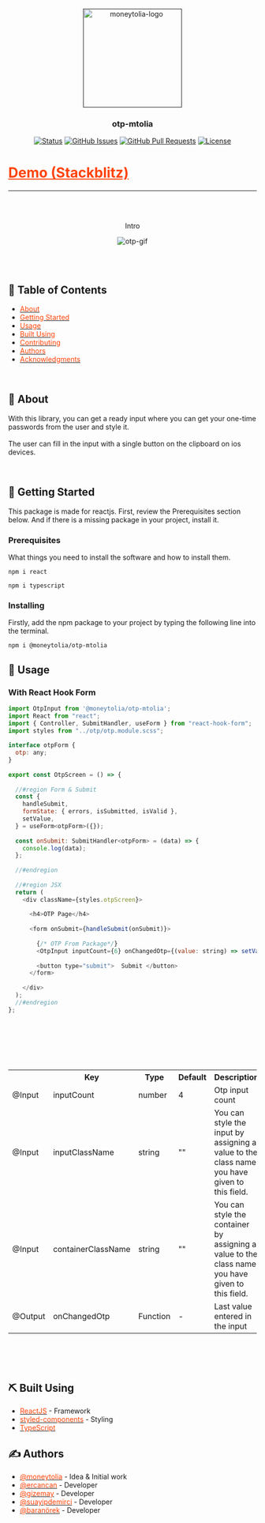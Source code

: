<p align="center"> 
  <a href="" rel="noopener"> 
 <img width=200px height=200px src="./brand.png" alt="moneytolia-logo"></a> 
</p> 
 
<h3 align="center">otp-mtolia</h3> 
 
<div align="center"> 
 
[![Status](https://img.shields.io/badge/status-active-success.svg)]() 
[![GitHub Issues](https://img.shields.io/github/issues/moneytolia/otp-mtolia.svg)](https://github.com/moneytolia/otp-mtolia/issues) 
[![GitHub Pull Requests](https://img.shields.io/github/issues-pr/moneytolia/otp-mtolia.svg)](https://github.com/moneytolia/otp-mtolia/pulls) 
[![License](https://img.shields.io/badge/license-MIT-blue.svg)](/LICENSE) 
 
</div> 
 
<h1> <a style="color: #ff4308" target="_blank" href="https://stackblitz.com/edit/stackblitz-starters-vzx3e7?description=React%20%20%20TypeScript%20starter%20project&file=src%2FApp.tsx,src%2Fstyle.css,src%2Findex.tsx&title=React%20Starter" >Demo (Stackblitz) </a> </h1> 
 
--- 
 
<br> 
<br> 
 
<p align="center"> Intro </p> 
 
<p align="center"> 
  <img src="./otp.gif" alt="otp-gif"> 
</p> 
 
<br> 
<br> 
 
## 📝 Table of Contents 
 
- [<span style="color:#ff4308">About</span>](#about) 
- [<span style="color:#ff4308">Getting Started</span>](#getting_started) 
- [<span style="color:#ff4308">Usage</span>](#usage) 
- [<span style="color:#ff4308">Built Using</span>](#built_using) 
- [<span style="color:#ff4308">Contributing</span>](../CONTRIBUTING.md) 
- [<span style="color:#ff4308">Authors</span>](#authors) 
- [<span style="color:#ff4308">Acknowledgments</span>](#acknowledgement) 
 
<br> 
 
## 🧐 About <a name = "about"></a> 
 
With this library, you can get a ready input where you can get your one-time passwords from the user and style it.  <br><br> 
The user can fill in the input with a single button on the clipboard on ios devices. 
 
<br> 
 
## 🏁 Getting Started <a name = "getting_started"></a> 
 
This package is made for reactjs. First, review the Prerequisites section below. And if there is a missing package in your project, install it. 
 
### Prerequisites 
 
What things you need to install the software and how to install them. 
 
``` 
npm i react 
``` 
 
``` 
npm i typescript 
``` 
 
### Installing 
 
Firstly, add the npm package to your project by typing the following line into the terminal. 
 
 
``` 
npm i @moneytolia/otp-mtolia 
``` 
 
 
## 🎈 Usage <a name="usage"></a> 
 
### With React Hook Form 
```javascript 
import OtpInput from '@moneytolia/otp-mtolia'; 
import React from "react"; 
import { Controller, SubmitHandler, useForm } from "react-hook-form"; 
import styles from "../otp/otp.module.scss"; 
 
interface otpForm { 
  otp: any; 
} 
 
export const OtpScreen = () => { 
 
  //#region Form & Submit 
  const { 
    handleSubmit, 
    formState: { errors, isSubmitted, isValid }, 
    setValue, 
  } = useForm<otpForm>({}); 
 
  const onSubmit: SubmitHandler<otpForm> = (data) => { 
    console.log(data); 
  }; 
 
  //#endregion 
 
  //#region JSX 
  return ( 
    <div className={styles.otpScreen}> 
 
      <h4>OTP Page</h4> 
 
      <form onSubmit={handleSubmit(onSubmit)}> 
 
        {/* OTP From Package*/} 
        <OtpInput inputCount={6} onChangedOtp={(value: string) => setValue('otp', value)} inputClassName={styles.otpInput} /> 
 
        <button type="submit">  Submit </button> 
      </form> 
       
    </div> 
  ); 
  //#endregion 
}; 
 
``` 
<br> 
<br> 
<br> 
<br> 
 
<table> 
<tr> 
<th></th> 
<th>Key</th> 
<th>Type</th> 
<th>Default</th> 
<th>Description</th> 
</tr> 
 
<tr> 
<td>@Input</td> 
<td>inputCount</td> 
<td>number</td> 
<td>4</td> 
<td>Otp input count</td> 
</tr> 
 
<tr> 
<td>@Input</td> 
<td>inputClassName</td> 
<td>string</td> 
<td>""</td> 
<td>You can style the input by assigning a value to the class name you have given to this field.</td> 
</tr>

<tr> 
<td>@Input</td> 
<td>containerClassName</td> 
<td>string</td> 
<td>""</td> 
<td>You can style the container by assigning a value to the class name you have given to this field.</td> 
</tr> 
 
<tr> 
<td>@Output</td> 
<td>onChangedOtp</td> 
<td>Function</td> 
<td>-</td> 
<td>Last value entered in the input</td> 
</tr> 
 
</table> 
 
<br> 
<br> 
<br> 
 
## ⛏️ Built Using <a name = "built_using"></a> 
 
- [<span style="color:#ff4308">ReactJS</span>](https://react.dev/) - Framework 
- [<span style="color:#ff4308">styled-components</span>](https://www.npmjs.com/package/styled-components) - Styling 
- [<span style="color:#ff4308">TypeScript</span>](https://www.npmjs.com/package/typescript) 
 
## ✍️ Authors <a name = "authors"></a> 
 
- [<span style="color:#ff4308">@moneytolia</span>](https://github.com/moneytolia) - Idea & Initial work 
- [<span style="color:#ff4308">@ercancan</span>](https://github.com/lErcanl) - Developer 
- [<span style="color:#ff4308">@gizemay</span>](https://github.com/gizemay96) - Developer 
- [<span style="color:#ff4308">@suayipdemirci</span>](https://github.com/sypdmrc) - Developer 
- [<span style="color:#ff4308">@baranörek</span>](https://github.com/BaranOrek) - Developer
